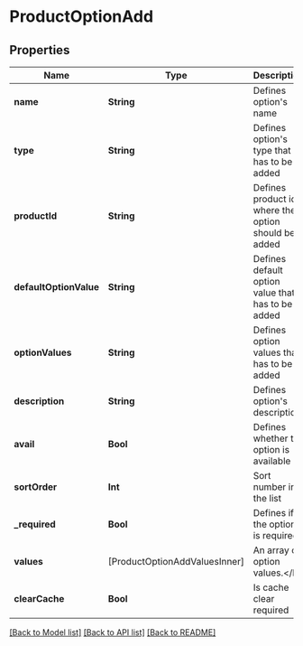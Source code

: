 # ProductOptionAdd

## Properties
Name | Type | Description | Notes
------------ | ------------- | ------------- | -------------
**name** | **String** | Defines option&#39;s name | 
**type** | **String** | Defines option&#39;s type that has to be added | 
**productId** | **String** | Defines product id where the option should be added | [optional] 
**defaultOptionValue** | **String** | Defines default option value that has to be added | [optional] 
**optionValues** | **String** | Defines option values that has to be added | [optional] 
**description** | **String** | Defines option&#39;s description | [optional] 
**avail** | **Bool** | Defines whether the option is available | [optional] [default to true]
**sortOrder** | **Int** | Sort number in the list | [optional] [default to 0]
**_required** | **Bool** | Defines if the option is required | [optional] [default to false]
**values** | [ProductOptionAddValuesInner] | An array of option values.&lt;/b&gt; | [optional] 
**clearCache** | **Bool** | Is cache clear required | [optional] [default to true]

[[Back to Model list]](../README.md#documentation-for-models) [[Back to API list]](../README.md#documentation-for-api-endpoints) [[Back to README]](../README.md)


